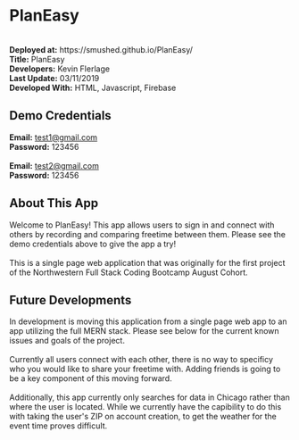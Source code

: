 # PlanEasy
<br />
<strong>Deployed at:</strong> https://smushed.github.io/PlanEasy/<br/>
<strong>Title:</strong> PlanEasy<br />
<strong>Developers:</strong> Kevin Flerlage<br />
<strong>Last Update:</strong> 03/11/2019<br />
<strong>Developed With:</strong> HTML, Javascript, Firebase<br/>

## **Demo Credentials**

<strong>Email:</strong> test1@gmail.com
<br />
<strong>Password:</strong> 123456
<br />
<br />
<strong>Email:</strong> test2@gmail.com
<br />
<strong>Password:</strong> 123456
<br />

## **About This App**

Welcome to PlanEasy! This app allows users to sign in and connect with others by recording and comparing freetime between them. Please see the demo credentials above to give the app a try!
<br />
<br />
This is a single page web application that was originally for the first project of the Northwestern Full Stack Coding Bootcamp August Cohort.

## Future Developments

In development is moving this application from a single page web app to an app utilizing the full MERN stack. Please see below for the current known issues and goals of the project. 
<br />
<br />
Currently all users connect with each other, there is no way to specificy who you would like to share your freetime with. Adding friends is going to be a key component of this moving forward.
<br />
<br />
Additionally, this app currently only searches for data in Chicago rather than where the user is located. While we currently have the capibility to do this with taking the user's ZIP on account creation, to get the weather for the event time proves difficult.